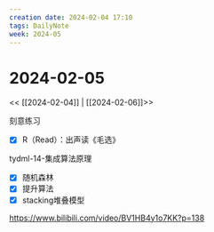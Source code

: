 ```yaml
---
creation date: 2024-02-04 17:10
tags: DailyNote
week: 2024-05
---
```


# 2024-02-05

<< [[2024-02-04]] | [[2024-02-06]]>>

刻意练习
- [x] R（Read）：出声读《毛选》

tydml-14-集成算法原理
- [x] 随机森林
- [x] 提升算法
- [x] stacking堆叠模型

https://www.bilibili.com/video/BV1HB4y1o7KK?p=138
